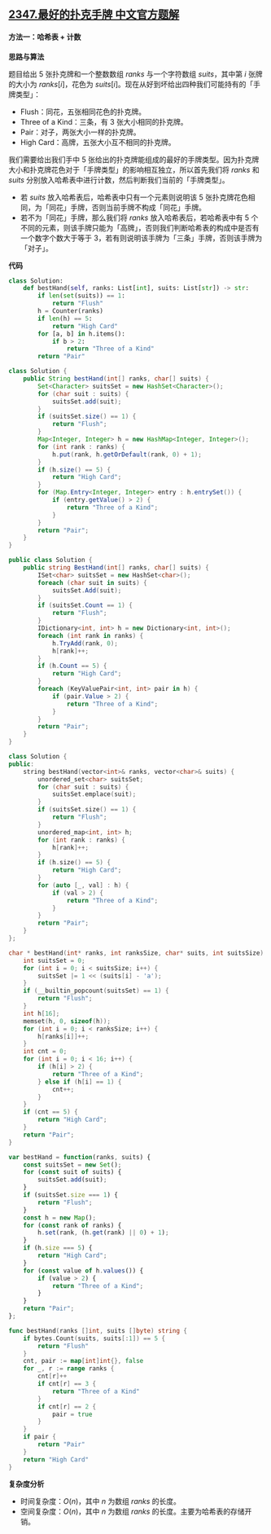 ## [2347.最好的扑克手牌 中文官方题解](https://leetcode.cn/problems/best-poker-hand/solutions/100000/zui-hao-de-bu-ke-shou-pai-by-leetcode-so-5zz2)
#### 方法一：哈希表 + 计数

**思路与算法**

题目给出 $5$ 张扑克牌和一个整数数组 $\textit{ranks}$ 与一个字符数组 $\textit{suits}$，其中第 $i$ 张牌的大小为 $\textit{ranks}[i]$，花色为 $\textit{suits}[i]$。现在从好到坏给出四种我们可能持有的「手牌类型」：

- $\text{Flush}$：同花，五张相同花色的扑克牌。
- $\text{Three of a Kind}$：三条，有 $3$ 张大小相同的扑克牌。
- $\text{Pair}$：对子，两张大小一样的扑克牌。
- $\text{High Card}$：高牌，五张大小互不相同的扑克牌。

我们需要给出我们手中 $5$ 张给出的扑克牌能组成的最好的手牌类型。因为扑克牌大小和扑克牌花色对于「手牌类型」的影响相互独立，所以首先我们将 $\textit{ranks}$ 和 $\textit{suits}$ 分别放入哈希表中进行计数，然后判断我们当前的「手牌类型」。

- 若 $\textit{suits}$ 放入哈希表后，哈希表中只有一个元素则说明该 $5$ 张扑克牌花色相同，为「同花」手牌，否则当前手牌不构成「同花」手牌。
- 若不为「同花」手牌，那么我们将 $\textit{ranks}$ 放入哈希表后，若哈希表中有 $5$ 个不同的元素，则该手牌只能为「高牌」，否则我们判断哈希表的构成中是否有一个数字个数大于等于 $3$，若有则说明该手牌为「三条」手牌，否则该手牌为「对子」。

**代码**

```Python [sol1-Python3]
class Solution:
    def bestHand(self, ranks: List[int], suits: List[str]) -> str:
        if len(set(suits)) == 1:
            return "Flush"
        h = Counter(ranks)
        if len(h) == 5:
            return "High Card"
        for [a, b] in h.items():
            if b > 2:
                return "Three of a Kind"
        return "Pair"
```

```Java [sol1-Java]
class Solution {
    public String bestHand(int[] ranks, char[] suits) {
        Set<Character> suitsSet = new HashSet<Character>();
        for (char suit : suits) {
            suitsSet.add(suit);
        }
        if (suitsSet.size() == 1) {
            return "Flush";
        }
        Map<Integer, Integer> h = new HashMap<Integer, Integer>();
        for (int rank : ranks) {
            h.put(rank, h.getOrDefault(rank, 0) + 1);
        }
        if (h.size() == 5) {
            return "High Card";
        }
        for (Map.Entry<Integer, Integer> entry : h.entrySet()) {
            if (entry.getValue() > 2) {
                return "Three of a Kind";
            }
        }
        return "Pair";
    }
}
```

```C# [sol1-C#]
public class Solution {
    public string BestHand(int[] ranks, char[] suits) {
        ISet<char> suitsSet = new HashSet<char>();
        foreach (char suit in suits) {
            suitsSet.Add(suit);
        }
        if (suitsSet.Count == 1) {
            return "Flush";
        }
        IDictionary<int, int> h = new Dictionary<int, int>();
        foreach (int rank in ranks) {
            h.TryAdd(rank, 0);
            h[rank]++;
        }
        if (h.Count == 5) {
            return "High Card";
        }
        foreach (KeyValuePair<int, int> pair in h) {
            if (pair.Value > 2) {
                return "Three of a Kind";
            }
        }
        return "Pair";
    }
}
```

```C++ [sol1-C++]
class Solution {
public:
    string bestHand(vector<int>& ranks, vector<char>& suits) {
        unordered_set<char> suitsSet;
        for (char suit : suits) {
            suitsSet.emplace(suit);
        }
        if (suitsSet.size() == 1) {
            return "Flush";
        }
        unordered_map<int, int> h;
        for (int rank : ranks) {
            h[rank]++;
        }
        if (h.size() == 5) {
            return "High Card";
        }
        for (auto [_, val] : h) {
            if (val > 2) {
                return "Three of a Kind";
            }
        }
        return "Pair";
    }
};
```

```C [sol1-C]
char * bestHand(int* ranks, int ranksSize, char* suits, int suitsSize) {
    int suitsSet = 0;
    for (int i = 0; i < suitsSize; i++) {
        suitsSet |= 1 << (suits[i] - 'a');
    }
    if (__builtin_popcount(suitsSet) == 1) {
        return "Flush";
    }
    int h[16];
    memset(h, 0, sizeof(h));
    for (int i = 0; i < ranksSize; i++) {
        h[ranks[i]]++;
    }
    int cnt = 0;
    for (int i = 0; i < 16; i++) {
        if (h[i] > 2) {
            return "Three of a Kind";
        } else if (h[i] == 1) {
            cnt++;
        }
    }
    if (cnt == 5) {
        return "High Card";
    }
    return "Pair";
}
```

```JavaScript [sol1-JavaScript]
var bestHand = function(ranks, suits) {
    const suitsSet = new Set();
    for (const suit of suits) {
        suitsSet.add(suit);
    }
    if (suitsSet.size === 1) {
        return "Flush";
    }
    const h = new Map();
    for (const rank of ranks) {
        h.set(rank, (h.get(rank) || 0) + 1);
    }
    if (h.size === 5) {
        return "High Card";
    }
    for (const value of h.values()) {
        if (value > 2) {
            return "Three of a Kind";
        }
    }
    return "Pair";
};
```

```go [sol1-Golang]
func bestHand(ranks []int, suits []byte) string {
    if bytes.Count(suits, suits[:1]) == 5 {
        return "Flush"
    }
    cnt, pair := map[int]int{}, false
    for _, r := range ranks {
        cnt[r]++
        if cnt[r] == 3 {
            return "Three of a Kind"
        }
        if cnt[r] == 2 {
            pair = true
        }
    }
    if pair {
        return "Pair"
    }
    return "High Card"
}
```

**复杂度分析**

- 时间复杂度：$O(n)$，其中 $n$ 为数组 $\textit{ranks}$ 的长度。
- 空间复杂度：$O(n)$，其中 $n$ 为数组 $\textit{ranks}$ 的长度。主要为哈希表的存储开销。
